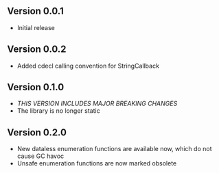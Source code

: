 ## Version 0.0.1
- Initial release

## Version 0.0.2
- Added cdecl calling convention for StringCallback

## Version 0.1.0
- *THIS VERSION INCLUDES MAJOR BREAKING CHANGES*
- The library is no longer static

## Version 0.2.0
- New dataless enumeration functions are available now, which do not cause GC havoc
- Unsafe enumeration functions are now marked obsolete